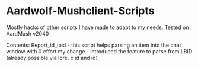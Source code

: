 # Aardwolf-Mushclient-Scripts
Mostly hacks of other scripts I have made to adapt to my needs. Tested on AardMush v2040

Contents:
Report_id_lbid - this script helps parsing an item into the chat window with 0 effort
my change - introduced the feature to parse from LBID (already possible via lore, c id and id)
